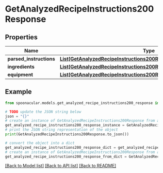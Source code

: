 # GetAnalyzedRecipeInstructions200Response



## Properties

Name | Type | Description | Notes
------------ | ------------- | ------------- | -------------
**parsed_instructions** | [**List[GetAnalyzedRecipeInstructions200ResponseParsedInstructionsInner]**](GetAnalyzedRecipeInstructions200ResponseParsedInstructionsInner.md) |  | 
**ingredients** | [**List[GetAnalyzedRecipeInstructions200ResponseIngredientsInner]**](GetAnalyzedRecipeInstructions200ResponseIngredientsInner.md) |  | 
**equipment** | [**List[GetAnalyzedRecipeInstructions200ResponseIngredientsInner]**](GetAnalyzedRecipeInstructions200ResponseIngredientsInner.md) |  | 

## Example

```python
from spoonacular.models.get_analyzed_recipe_instructions200_response import GetAnalyzedRecipeInstructions200Response

# TODO update the JSON string below
json = "{}"
# create an instance of GetAnalyzedRecipeInstructions200Response from a JSON string
get_analyzed_recipe_instructions200_response_instance = GetAnalyzedRecipeInstructions200Response.from_json(json)
# print the JSON string representation of the object
print(GetAnalyzedRecipeInstructions200Response.to_json())

# convert the object into a dict
get_analyzed_recipe_instructions200_response_dict = get_analyzed_recipe_instructions200_response_instance.to_dict()
# create an instance of GetAnalyzedRecipeInstructions200Response from a dict
get_analyzed_recipe_instructions200_response_from_dict = GetAnalyzedRecipeInstructions200Response.from_dict(get_analyzed_recipe_instructions200_response_dict)
```
[[Back to Model list]](../README.md#documentation-for-models) [[Back to API list]](../README.md#documentation-for-api-endpoints) [[Back to README]](../README.md)


